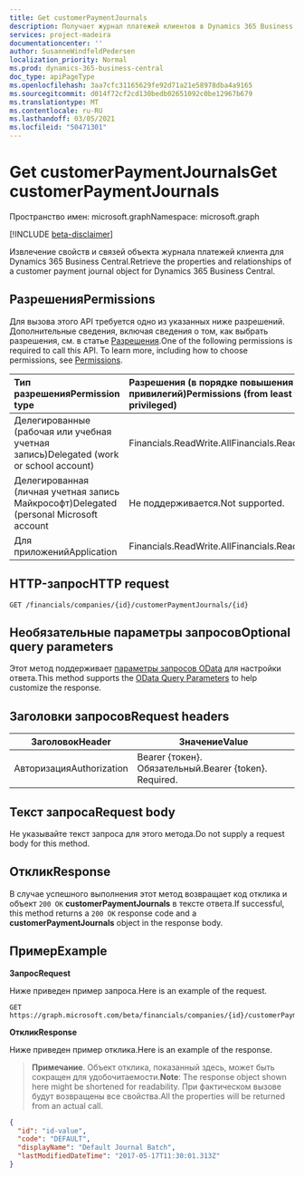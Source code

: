 ```yaml
---
title: Get customerPaymentJournals
description: Получает журнал платежей клиентов в Dynamics 365 Business Central.
services: project-madeira
documentationcenter: ''
author: SusanneWindfeldPedersen
localization_priority: Normal
ms.prod: dynamics-365-business-central
doc_type: apiPageType
ms.openlocfilehash: 3aa7cfc31165629fe92d71a21e58978dba4a9165
ms.sourcegitcommit: d014f72cf2cd130bedb02651092c0be12967b679
ms.translationtype: MT
ms.contentlocale: ru-RU
ms.lasthandoff: 03/05/2021
ms.locfileid: "50471301"
---
```

# <a name="get-customerpaymentjournals"></a><span data-ttu-id="5b211-103">Get customerPaymentJournals</span><span class="sxs-lookup"><span data-stu-id="5b211-103">Get customerPaymentJournals</span></span>

<span data-ttu-id="5b211-104">Пространство имен: microsoft.graph</span><span class="sxs-lookup"><span data-stu-id="5b211-104">Namespace: microsoft.graph</span></span>

[!INCLUDE [beta-disclaimer](../../includes/beta-disclaimer.md)]

<span data-ttu-id="5b211-105">Извлечение свойств и связей объекта журнала платежей клиента для Dynamics 365 Business Central.</span><span class="sxs-lookup"><span data-stu-id="5b211-105">Retrieve the properties and relationships of a customer payment journal object for Dynamics 365 Business Central.</span></span>

## <a name="permissions"></a><span data-ttu-id="5b211-106">Разрешения</span><span class="sxs-lookup"><span data-stu-id="5b211-106">Permissions</span></span>
<span data-ttu-id="5b211-p101">Для вызова этого API требуется одно из указанных ниже разрешений. Дополнительные сведения, включая сведения о том, как выбрать разрешения, см. в статье [Разрешения](/graph/permissions-reference).</span><span class="sxs-lookup"><span data-stu-id="5b211-p101">One of the following permissions is required to call this API. To learn more, including how to choose permissions, see [Permissions](/graph/permissions-reference).</span></span>

|<span data-ttu-id="5b211-109">Тип разрешения</span><span class="sxs-lookup"><span data-stu-id="5b211-109">Permission type</span></span> |<span data-ttu-id="5b211-110">Разрешения (в порядке повышения привилегий)</span><span class="sxs-lookup"><span data-stu-id="5b211-110">Permissions (from least to most privileged)</span></span>|
|:---------------|:------------------------------------------|
|<span data-ttu-id="5b211-111">Делегированные (рабочая или учебная учетная запись)</span><span class="sxs-lookup"><span data-stu-id="5b211-111">Delegated (work or school account)</span></span>|<span data-ttu-id="5b211-112">Financials.ReadWrite.All</span><span class="sxs-lookup"><span data-stu-id="5b211-112">Financials.ReadWrite.All</span></span> |
|<span data-ttu-id="5b211-113">Делегированная (личная учетная запись Майкрософт)</span><span class="sxs-lookup"><span data-stu-id="5b211-113">Delegated (personal Microsoft account</span></span>|<span data-ttu-id="5b211-114">Не поддерживается.</span><span class="sxs-lookup"><span data-stu-id="5b211-114">Not supported.</span></span>|
|<span data-ttu-id="5b211-115">Для приложений</span><span class="sxs-lookup"><span data-stu-id="5b211-115">Application</span></span>|<span data-ttu-id="5b211-116">Financials.ReadWrite.All</span><span class="sxs-lookup"><span data-stu-id="5b211-116">Financials.ReadWrite.All</span></span>|

## <a name="http-request"></a><span data-ttu-id="5b211-117">HTTP-запрос</span><span class="sxs-lookup"><span data-stu-id="5b211-117">HTTP request</span></span>

```
GET /financials/companies/{id}/customerPaymentJournals/{id}
```

## <a name="optional-query-parameters"></a><span data-ttu-id="5b211-118">Необязательные параметры запросов</span><span class="sxs-lookup"><span data-stu-id="5b211-118">Optional query parameters</span></span>
<span data-ttu-id="5b211-119">Этот метод поддерживает [параметры запросов OData](/graph/query-parameters) для настройки ответа.</span><span class="sxs-lookup"><span data-stu-id="5b211-119">This method supports the [OData Query Parameters](/graph/query-parameters) to help customize the response.</span></span>

## <a name="request-headers"></a><span data-ttu-id="5b211-120">Заголовки запросов</span><span class="sxs-lookup"><span data-stu-id="5b211-120">Request headers</span></span>
|<span data-ttu-id="5b211-121">Заголовок</span><span class="sxs-lookup"><span data-stu-id="5b211-121">Header</span></span>       |<span data-ttu-id="5b211-122">Значение</span><span class="sxs-lookup"><span data-stu-id="5b211-122">Value</span></span>                     |
|-------------|--------------------------|
|<span data-ttu-id="5b211-123">Авторизация</span><span class="sxs-lookup"><span data-stu-id="5b211-123">Authorization</span></span>|<span data-ttu-id="5b211-p102">Bearer {токен}. Обязательный.</span><span class="sxs-lookup"><span data-stu-id="5b211-p102">Bearer {token}. Required.</span></span> |

## <a name="request-body"></a><span data-ttu-id="5b211-126">Текст запроса</span><span class="sxs-lookup"><span data-stu-id="5b211-126">Request body</span></span>
<span data-ttu-id="5b211-127">Не указывайте текст запроса для этого метода.</span><span class="sxs-lookup"><span data-stu-id="5b211-127">Do not supply a request body for this method.</span></span>

## <a name="response"></a><span data-ttu-id="5b211-128">Отклик</span><span class="sxs-lookup"><span data-stu-id="5b211-128">Response</span></span>
<span data-ttu-id="5b211-129">В случае успешного выполнения этот метод возвращает код отклика и объект `200 OK` **customerPaymentJournals** в тексте ответа.</span><span class="sxs-lookup"><span data-stu-id="5b211-129">If successful, this method returns a `200 OK` response code and a **customerPaymentJournals** object in the response body.</span></span>

## <a name="example"></a><span data-ttu-id="5b211-130">Пример</span><span class="sxs-lookup"><span data-stu-id="5b211-130">Example</span></span>

<span data-ttu-id="5b211-131">**Запрос**</span><span class="sxs-lookup"><span data-stu-id="5b211-131">**Request**</span></span>

<span data-ttu-id="5b211-132">Ниже приведен пример запроса.</span><span class="sxs-lookup"><span data-stu-id="5b211-132">Here is an example of the request.</span></span>

```http
GET https://graph.microsoft.com/beta/financials/companies/{id}/customerPaymentJournals/{id}
```

<span data-ttu-id="5b211-133">**Отклик**</span><span class="sxs-lookup"><span data-stu-id="5b211-133">**Response**</span></span>

<span data-ttu-id="5b211-134">Ниже приведен пример отклика.</span><span class="sxs-lookup"><span data-stu-id="5b211-134">Here is an example of the response.</span></span> 

> <span data-ttu-id="5b211-135">**Примечание**. Объект отклика, показанный здесь, может быть сокращен для удобочитаемости.</span><span class="sxs-lookup"><span data-stu-id="5b211-135">**Note**: The response object shown here might be shortened for readability.</span></span> <span data-ttu-id="5b211-136">При фактическом вызове будут возвращены все свойства.</span><span class="sxs-lookup"><span data-stu-id="5b211-136">All the properties will be returned from an actual call.</span></span>

```json
{
  "id": "id-value",
  "code": "DEFAULT",
  "displayName": "Default Journal Batch",
  "lastModifiedDateTime": "2017-05-17T11:30:01.313Z"
}
```


